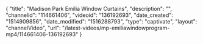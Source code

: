 {
    "title": "Madison Park Emilia Window Curtains",
    "description": "",
    "channelid": "114661406",
    "videoid": "136192693",
    "date_created": "1514909856",
    "date_modified": "1516288793",
    "type": "captivate",
    "layout": "channelVideo",
    "url": "\/latest-videos\/mp-emiliawindowprogram-mp4\/114661406-136192693"
}
